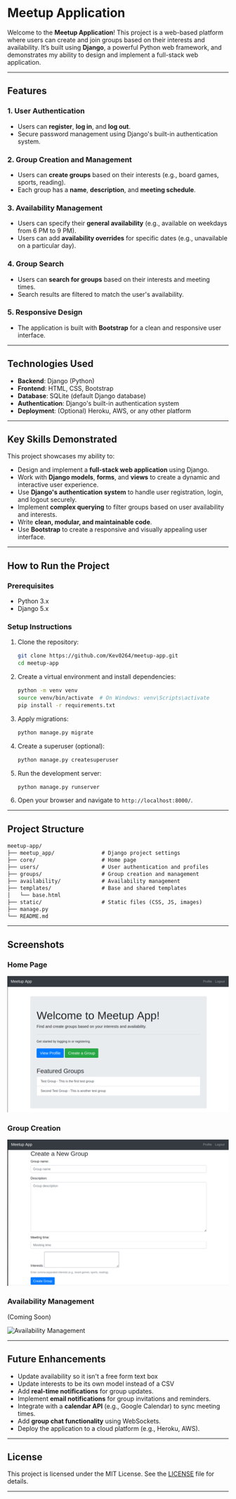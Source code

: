 # **Meetup Application**

Welcome to the **Meetup Application**! This project is a web-based platform where users can create and join groups based on their interests and availability. It’s built using **Django**, a powerful Python web framework, and demonstrates my ability to design and implement a full-stack web application.

---

## **Features**

### **1. User Authentication**

- Users can **register**, **log in**, and **log out**.
- Secure password management using Django's built-in authentication system.

### **2. Group Creation and Management**

- Users can **create groups** based on their interests (e.g., board games, sports, reading).
- Each group has a **name**, **description**, and **meeting schedule**.

### **3. Availability Management**

- Users can specify their **general availability** (e.g., available on weekdays from 6 PM to 9 PM).
- Users can add **availability overrides** for specific dates (e.g., unavailable on a particular day).

### **4. Group Search**

- Users can **search for groups** based on their interests and meeting times.
- Search results are filtered to match the user's availability.

### **5. Responsive Design**

- The application is built with **Bootstrap** for a clean and responsive user interface.

---

## **Technologies Used**

- **Backend**: Django (Python)
- **Frontend**: HTML, CSS, Bootstrap
- **Database**: SQLite (default Django database)
- **Authentication**: Django's built-in authentication system
- **Deployment**: (Optional) Heroku, AWS, or any other platform

---

## **Key Skills Demonstrated**

This project showcases my ability to:

- Design and implement a **full-stack web application** using Django.
- Work with **Django models**, **forms**, and **views** to create a dynamic and interactive user experience.
- Use **Django's authentication system** to handle user registration, login, and logout securely.
- Implement **complex querying** to filter groups based on user availability and interests.
- Write **clean, modular, and maintainable code**.
- Use **Bootstrap** to create a responsive and visually appealing user interface.

---

## **How to Run the Project**

### **Prerequisites**

- Python 3.x
- Django 5.x

### **Setup Instructions**

1. Clone the repository:

   ```bash
   git clone https://github.com/Kev0264/meetup-app.git
   cd meetup-app
   ```

2. Create a virtual environment and install dependencies:

   ```bash
   python -m venv venv
   source venv/bin/activate  # On Windows: venv\Scripts\activate
   pip install -r requirements.txt
   ```

3. Apply migrations:

   ```bash
   python manage.py migrate
   ```

4. Create a superuser (optional):

   ```bash
   python manage.py createsuperuser
   ```

5. Run the development server:

   ```bash
   python manage.py runserver
   ```

6. Open your browser and navigate to `http://localhost:8000/`.

---

## **Project Structure**

```
meetup-app/
├── meetup_app/               # Django project settings
├── core/                     # Home page
├── users/                    # User authentication and profiles
├── groups/                   # Group creation and management
├── availability/             # Availability management
├── templates/                # Base and shared templates
│   └── base.html
├── static/                   # Static files (CSS, JS, images)
├── manage.py
└── README.md
```

---

## **Screenshots**

### **Home Page**

![Home Page](screenshots/home.png)

### **Group Creation**

![Group Creation](screenshots/create_group.png)

### **Availability Management**

(Coming Soon)

![Availability Management](screenshots/availability.png)

---

## **Future Enhancements**

- Update availability so it isn't a free form text box
- Update interests to be its own model instead of a CSV
- Add **real-time notifications** for group updates.
- Implement **email notifications** for group invitations and reminders.
- Integrate with a **calendar API** (e.g., Google Calendar) to sync meeting times.
- Add **group chat functionality** using WebSockets.
- Deploy the application to a cloud platform (e.g., Heroku, AWS).

---

## **License**

This project is licensed under the MIT License. See the [LICENSE](LICENSE) file for details.

---
